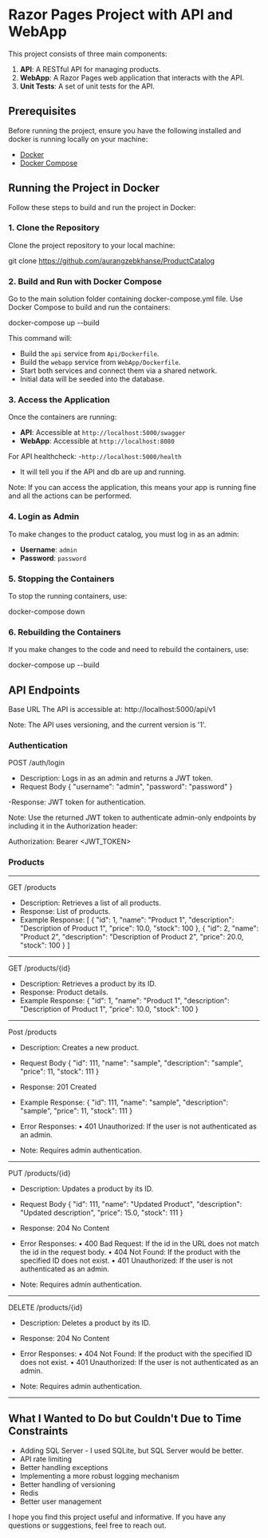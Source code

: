 # Razor Pages Project with API and WebApp

This project consists of three main components:
1. **API**: A RESTful API for managing products.
2. **WebApp**: A Razor Pages web application that interacts with the API.
3. **Unit Tests**: A set of unit tests for the API.

## Prerequisites

Before running the project, ensure you have the following installed and docker is running locally on your machine:
- [Docker](https://www.docker.com/)
- [Docker Compose](https://docs.docker.com/compose/)

## Running the Project in Docker

Follow these steps to build and run the project in Docker:

### 1. Clone the Repository
Clone the project repository to your local machine:

git clone https://github.com/aurangzebkhanse/ProductCatalog

### 2. Build and Run with Docker Compose

Go to the main solution folder containing docker-compose.yml file.
Use Docker Compose to build and run the containers:

docker-compose up --build

This command will:
- Build the `api` service from `Api/Dockerfile`.
- Build the `webapp` service from `WebApp/Dockerfile`.
- Start both services and connect them via a shared network.
- Initial data will be seeded into the database.

### 3. Access the Application
Once the containers are running:
- **API**: Accessible at `http://localhost:5000/swagger`
- **WebApp**: Accessible at `http://localhost:8080`

For API healthcheck:
-`http://localhost:5000/health`
- It will tell you if the API and db are up and running.

Note: If you can access the application, this means your app is running fine and all the actions
can be performed.

### 4. Login as Admin
To make changes to the product catalog, you must log in as an admin:
- **Username**: `admin`
- **Password**: `password`

### 5. Stopping the Containers
To stop the running containers, use:

docker-compose down

### 6. Rebuilding the Containers
If you make changes to the code and need to rebuild the containers, use:

docker-compose up --build



## API Endpoints

Base URL
The API is accessible at:
http://localhost:5000/api/v1

Note: The API uses versioning, and the current version is '1'.

### Authentication

POST /auth/login
- Description: Logs in as an admin and returns a JWT token.
- Request Body
{
  "username": "admin",
  "password": "password"
}

-Response: JWT token for authentication.

Note: Use the returned JWT token to authenticate admin-only endpoints by including it in the Authorization header:

Authorization: Bearer <JWT_TOKEN>

### Products

****************************************************************************

GET /products

- Description: Retrieves a list of all products.
- Response: List of products.
- Example Response:
[
  {
	"id": 1,
	"name": "Product 1",
	"description": "Description of Product 1",
	"price": 10.0,
	"stock": 100
  },
  {
	"id": 2,
	"name": "Product 2",
	"description": "Description of Product 2",
	"price": 20.0,
    "stock": 100
  }
]

****************************************************************************

GET /products/{id}

- Description: Retrieves a product by its ID.
- Response: Product details.
- Example Response:
{
  "id": 1,
  "name": "Product 1",
  "description": "Description of Product 1",
  "price": 10.0,
  "stock": 100
}

****************************************************************************

Post /products

- Description: Creates a new product.
- Request Body
{
  "id": 111,
  "name": "sample",
  "description": "sample",
  "price": 11,
  "stock": 111
}
- Response: 201 Created
- Example Response:
{
  "id": 111,
  "name": "sample",
  "description": "sample",
  "price": 11,
  "stock": 111
}

- Error Responses:
•	401 Unauthorized: If the user is not authenticated as an admin.

- Note: Requires admin authentication.

****************************************************************************

PUT /products/{id}
- Description: Updates a product by its ID.
- Request Body
{
  "id": 111,
  "name": "Updated Product",
  "description": "Updated description",
  "price": 15.0,
  "stock": 111
}
- Response: 204 No Content

- Error Responses:
•	400 Bad Request: If the id in the URL does not match the id in the request body.
•	404 Not Found: If the product with the specified ID does not exist.
•	401 Unauthorized: If the user is not authenticated as an admin.

- Note: Requires admin authentication.

****************************************************************************

DELETE /products/{id}

- Description: Deletes a product by its ID.
- Response: 204 No Content

- Error Responses:
•	404 Not Found: If the product with the specified ID does not exist.
•	401 Unauthorized: If the user is not authenticated as an admin.

- Note: Requires admin authentication.

****************************************************************************



## What I Wanted to Do but Couldn't Due to Time Constraints

- Adding SQL Server - I used SQLite, but SQL Server would be better.
- API rate limiting
- Better handling exceptions
- Implementing a more robust logging mechanism
- Better handling of versioning
- Redis
- Better user management


I hope you find this project useful and informative. If you have any questions or suggestions, 
feel free to reach out.

